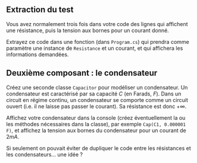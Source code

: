 ## Extraction du test

Vous avez normalement trois fois dans votre code des lignes qui affichent une résistance, puis la tension aux bornes pour un courant donné.

Extrayez ce code dans une fonction (dans `Program.cs`) qui prendra comme paramètre une instance de `Resistance` et un courant, et qui affichera les informations demandées.

## Deuxième composant : le condensateur

Créez une seconde classe `Capacitor` pour modéliser un condensateur. Un condensateur est caractérisé par sa capacité $C$ (en Farads, $F$). Dans un circuit en régime continu, un condensateur se comporte comme un circuit ouvert (i.e. il ne laisse pas passer le courant). Sa résistance est donc $+\infty$.

Affichez votre condensateur dans la console (créez éventuellement la ou les méthodes nécessaires dans la classe), par exemple `Cap(C1, 0.000001 F)`, et affichez la tension aux bornes du condensateur pour un courant de $2 mA$.

Si seulement on pouvait éviter de dupliquer le code entre les résistances et les condensateurs... une idée ?
